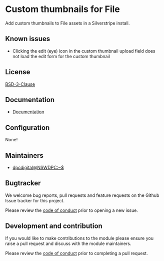 # Custom thumbnails for File

Add custom thumbnails to File assets in a Silverstripe install.

## Known issues

+ Clicking the edit (eye) icon in the custom thumbnail upload field does not load the edit form for the custom thumbnail

## License

[BSD-3-Clause](./LICENSE.md)

## Documentation

* [Documentation](./docs/en/001_index.md)

## Configuration

None!

## Maintainers

+ [dpcdigital@NSWDPC:~$](https://dpc.nsw.gov.au)

## Bugtracker

We welcome bug reports, pull requests and feature requests on the Github Issue tracker for this project.

Please review the [code of conduct](./code-of-conduct.md) prior to opening a new issue.

## Development and contribution

If you would like to make contributions to the module please ensure you raise a pull request and discuss with the module maintainers.

Please review the [code of conduct](./code-of-conduct.md) prior to completing a pull request.
